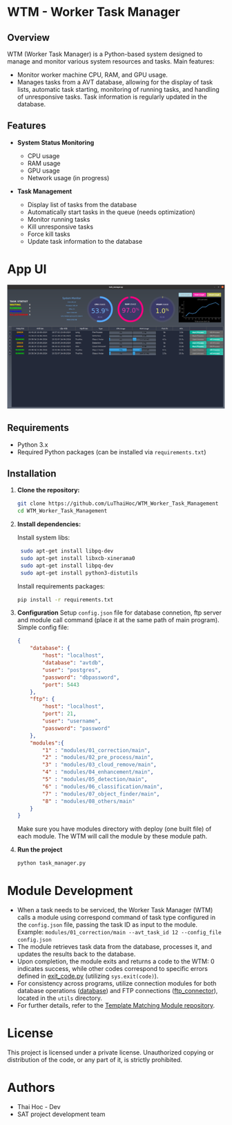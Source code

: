 # WTM - Worker Task Manager

## Overview
WTM (Worker Task Manager) is a Python-based system designed to manage and monitor various system resources and tasks. Main features:
- Monitor worker machine CPU, RAM, and GPU usage. 
- Manages tasks from a AVT database, allowing for the display of task lists, automatic task starting, monitoring of running tasks, and handling of unresponsive tasks. Task information is regularly updated in the database.

## Features
- **System Status Monitoring**
  - CPU usage
  - RAM usage
  - GPU usage
  - Network usage (in progress)

- **Task Management**
  - Display list of tasks from the database
  - Automatically start tasks in the queue (needs optimization)
  - Monitor running tasks
  - Kill unresponsive tasks
  - Force kill tasks
  - Update task information to the database


# App UI
![app ui](resources/main_ui.png)

## Requirements
- Python 3.x
- Required Python packages (can be installed via `requirements.txt`)

## Installation
1. **Clone the repository:**
   ```bash
   git clone https://github.com/LuThaiHoc/WTM_Worker_Task_Management
   cd WTM_Worker_Task_Management
   ```
2. **Install dependencies:**

    Install system libs:
   ```bash
    sudo apt-get install libpq-dev
    sudo apt-get install libxcb-xinerama0
    sudo apt-get install libpq-dev
    sudo apt-get install python3-distutils
   ```
   Install requirements packages: 
    ```bash
   pip install -r requirements.txt
   ```
   
3. **Configuration**
Setup `config.json` file for database connetion, ftp server and module call command (place it at the same path of main program). 
Simple config file:
    ```json
    {
        "database": {
            "host": "localhost",
            "database": "avtdb",
            "user": "postgres",
            "password": "dbpassword",
            "port": 5443
        },
        "ftp": {
            "host": "localhost",
            "port": 21,
            "user": "username",
            "password": "password"
        },
        "modules":{
            "1" : "modules/01_correction/main",
            "2" : "modules/02_pre_process/main",
            "3" : "modules/03_cloud_remove/main",
            "4" : "modules/04_enhancement/main",
            "5" : "modules/05_detection/main",
            "6" : "modules/06_classification/main",
            "7" : "modules/07_object_finder/main",
            "8" : "modules/08_others/main"
        }
    }
    ```
    Make sure you have modules directory with deploy (one built file) of each module. The WTM will call the module by these module path.
4. **Run the project**
    ```bash
    python task_manager.py
    ```

# Module Development
- When a task needs to be serviced, the Worker Task Manager (WTM) calls a module using correspond command of task type configured in the `config.json` file, passing the task ID as input to the module. Example: `modules/01_correction/main --avt_task_id 12 --config_file config.json`
- The module retrieves task data from the database, processes it, and updates the results back to the database.
- Upon completion, the module exits and returns a code to the WTM: 0 indicates success, while other codes correspond to specific errors defined in [exit_code.py](exit_code.py) (utilizing `sys.exit(code)`).
- For consistency across programs, utilize connection modules for both database operations ([database](utils/database.py)) and FTP connections ([ftp_connector](utils/ftp_connector.py)), located in the `utils` directory.
- For further details, refer to the [Template Matching Module repository](https://github.com/LuThaiHoc/Template_matching_module).


# License
This project is licensed under a private license. Unauthorized copying or distribution of the code, or any part of it, is strictly prohibited.

# Authors
- Thai Hoc - Dev
- SAT project development team